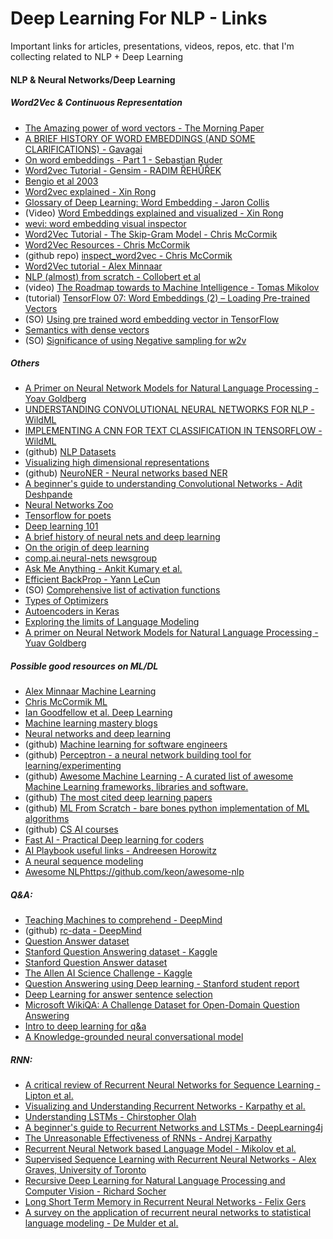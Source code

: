 # Deep Learning For NLP - Links
Important links for articles, presentations, videos, repos, etc. that I'm collecting related to NLP + Deep Learning

#### NLP & Neural Networks/Deep Learning

##### Word2Vec & Continuous Representation
- [The Amazing power of word vectors - The Morning Paper](https://blog.acolyer.org/2016/04/21/the-amazing-power-of-word-vectors/)
- [A BRIEF HISTORY OF WORD EMBEDDINGS (AND SOME CLARIFICATIONS) - Gavagai](https://www.gavagai.se/blog/2015/09/30/a-brief-history-of-word-embeddings/)
- [On word embeddings - Part 1 - Sebastian Ruder](http://sebastianruder.com/word-embeddings-1/)
- [Word2vec Tutorial - Gensim - RADIM ŘEHŮŘEK](https://rare-technologies.com/word2vec-tutorial/)
- [Bengio et al 2003](http://www.jmlr.org/papers/volume3/bengio03a/bengio03a.pdf)
- [Word2vec explained - Xin Rong](http://arxiv.org/abs/1411.2738)
- [Glossary of Deep Learning: Word Embedding - Jaron Collis](https://medium.com/deeper-learning/glossary-of-deep-learning-word-embedding-f90c3cec34ca)
- (Video) [Word Embeddings explained and visualized - Xin Rong](https://www.youtube.com/watch?v=D-ekE-Wlcds)
- [wevi: word embedding visual inspector](https://ronxin.github.io/wevi/)
- [Word2Vec Tutorial - The Skip-Gram Model - Chris McCormik](http://mccormickml.com/2016/04/19/word2vec-tutorial-the-skip-gram-model/)
- [Word2Vec Resources - Chris McCormik](http://mccormickml.com/2016/04/27/word2vec-resources/)
- (github repo) [inspect_word2vec - Chris McCormik](https://github.com/chrisjmccormick/inspect_word2vec)
- [Word2Vec tutorial - Alex Minnaar](http://mccormickml.com/assets/word2vec/Alex_Minnaar_Word2Vec_Tutorial_Part_I_The_Skip-Gram_Model.pdf)
- [NLP (almost) from scratch - Collobert et al](https://arxiv.org/pdf/1103.0398.pdf)
- (video) [The Roadmap towards to Machine Intelligence - Tomas Mikolov](https://www.youtube.com/watch?v=gi4Zf59_IcU)
- (tutorial) [TensorFlow 07: Word Embeddings (2) – Loading Pre-trained Vectors](https://ireneli.eu/2017/01/17/tensorflow-07-word-embeddings-2-loading-pre-trained-vectors/)
- (SO) [Using pre trained word embedding vector in TensorFlow](http://stackoverflow.com/questions/35687678/using-a-pre-trained-word-embedding-word2vec-or-glove-in-tensorflow)
- [Semantics with dense vectors](https://web.stanford.edu/~jurafsky/slp3/16.pdf)
- (SO) [Significance of using Negative sampling for w2v](http://stackoverflow.com/a/27864657/1849998)
##### Others
- [A Primer on Neural Network Models for Natural Language Processing - Yoav Goldberg](http://u.cs.biu.ac.il/~yogo/nnlp.pdf)
- [UNDERSTANDING CONVOLUTIONAL NEURAL NETWORKS FOR NLP - WildML](http://www.wildml.com/2015/11/understanding-convolutional-neural-networks-for-nlp/)
- [IMPLEMENTING A CNN FOR TEXT CLASSIFICATION IN TENSORFLOW - WildML](http://www.wildml.com/2015/12/implementing-a-cnn-for-text-classification-in-tensorflow/)
- (github) [NLP Datasets](https://github.com/niderhoff/nlp-datasets)
- [Visualizing high dimensional representations](http://colah.github.io/posts/2015-01-Visualizing-Representations/)
- (github) [NeuroNER - Neural networks based NER](https://github.com/Franck-Dernoncourt/NeuroNER)
- [A beginner's guide to understanding Convolutional Networks - Adit Deshpande](https://adeshpande3.github.io/adeshpande3.github.io/A-Beginner%27s-Guide-To-Understanding-Convolutional-Neural-Networks/)
- [Neural Networks Zoo](http://www.asimovinstitute.org/neural-network-zoo/)
- [Tensorflow for poets](https://codelabs.developers.google.com/codelabs/tensorflow-for-poets/#0)
- [Deep learning 101](http://beamandrew.github.io/deeplearning/2017/02/23/deep_learning_101_part1.html)
- [A brief history of neural nets and deep learning](http://www.andreykurenkov.com/writing/a-brief-history-of-neural-nets-and-deep-learning/)
- [On the origin of deep learning](https://arxiv.org/pdf/1702.07800.pdf)
- [comp.ai.neural-nets newsgroup](http://bit.ly/2qIkz5o)
- [Ask Me Anything - Ankit Kumary et al.](https://arxiv.org/abs/1506.07285)
- [Efficient BackProp - Yann LeCun](http://yann.lecun.com/exdb/publis/pdf/lecun-98b.pdf)
- (SO) [Comprehensive list of activation functions](https://stats.stackexchange.com/questions/115258/comprehensive-list-of-activation-functions-in-neural-networks-with-pros-cons)
- [Types of Optimizers](http://sebastianruder.com/optimizing-gradient-descent/)
- [Autoencoders in Keras](https://blog.keras.io/building-autoencoders-in-keras.html)
- [Exploring the limits of Language Modeling](https://arxiv.org/pdf/1602.02410.pdf)
- [A primer on Neural Network Models for Natural Language Processing - Yuav Goldberg](https://arxiv.org/pdf/1510.00726.pdf)

##### Possible good resources on ML/DL
- [Alex Minnaar Machine Learning](http://alexminnaar.com/)
- [Chris McCormik ML](http://mccormickml.com/)
- [Ian Goodfellow et al. Deep Learning](http://www.deeplearningbook.org/)
- [Machine learning mastery blogs](http://machinelearningmastery.com/blog/)
- [Neural networks and deep learning](http://neuralnetworksanddeeplearning.com/)
- (github) [Machine learning for software engineers](https://github.com/ZuzooVn/machine-learning-for-software-engineers)
- (github) [Perceptron - a neural network building tool for learning/experimenting](https://github.com/casparwylie/Perceptron)
- (github) [Awesome Machine Learning - A curated list of awesome Machine Learning frameworks, libraries and software.](https://github.com/josephmisiti/awesome-machine-learning)
- (github) [The most cited deep learning papers](https://github.com/terryum/awesome-deep-learning-papers)
- (github) [ML From Scratch - bare bones python implementation of ML algorithms](https://github.com/eriklindernoren/ML-From-Scratch)
- (github) [CS AI courses](https://github.com/Developer-Y/cs-video-courses/blob/master/README.md#artificial-intelligence)
- [Fast AI - Practical Deep learning for coders](http://fast.ai/)
- [AI Playbook useful links - Andreesen Horowitz](http://aiplaybook.a16z.com/docs/reference/links)
- [A neural sequence modeling](https://arxiv.org/pdf/1506.05869v3.pdf)
- [Awesome NLP]()https://github.com/keon/awesome-nlp
##### Q&A:
- [Teaching Machines to comprehend - DeepMind](https://arxiv.org/pdf/1506.03340.pdf)
- (github) [rc-data - DeepMind](https://github.com/deepmind/rc-data)
- [Question Answer dataset](http://www.cs.cmu.edu/~ark/QA-data/)
- [Stanford Question Answering dataset - Kaggle](https://www.kaggle.com/stanfordu/stanford-question-answering-dataset)
- [Stanford Question Answer dataset](https://rajpurkar.github.io/SQuAD-explorer/)
- [The Allen AI Science Challenge - Kaggle](https://www.kaggle.com/c/the-allen-ai-science-challenge)
- [Question Answering using Deep learning - Stanford student report](https://cs224d.stanford.edu/reports/StrohMathur.pdf)
- [Deep Learning for answer sentence selection](https://arxiv.org/pdf/1412.1632.pdf)
- [Microsoft WikiQA: A Challenge Dataset for Open-Domain Question Answering](https://www.microsoft.com/en-us/research/publication/wikiqa-a-challenge-dataset-for-open-domain-question-answering/)
- [Intro to deep learning for q&a](https://www.slideshare.net/TraianRebedea/intro-to-deep-learning-for-auestion-answering)
- [A Knowledge-grounded neural conversational model](https://arxiv.org/pdf/1702.01932.pdf)
##### RNN:
- [A critical review of Recurrent Neural Networks for Sequence Learning - Lipton et al.](https://arxiv.org/pdf/1506.00019.pdf)
- [Visualizing and Understanding Recurrent Networks - Karpathy et al.](https://arxiv.org/pdf/1506.02078.pdf)
- [Understanding LSTMs - Chirstopher Olah](http://colah.github.io/posts/2015-08-Understanding-LSTMs/)
- [A beginner's guide to Recurrent Networks and LSTMs - DeepLearning4j](https://deeplearning4j.org/lstm)
- [The Unreasonable Effectiveness of RNNs - Andrej Karpathy](http://karpathy.github.io/2015/05/21/rnn-effectiveness/)
- [Recurrent Neural Network based Language Model - Mikolov et al.](http://www.fit.vutbr.cz/research/groups/speech/publi/2010/mikolov_interspeech2010_IS100722.pdf)
- [Supervised Sequence Learning with Recurrent Neural Networks - Alex Graves, University of Toronto](http://www.cs.toronto.edu/~graves/preprint.pdf)
- [Recursive Deep Learning for Natural Language Processing and Computer Vision - Richard Socher](https://nlp.stanford.edu/~socherr/thesis.pdf)
- [Long Short Term Memory in Recurrent Neural Networks - Felix Gers](http://www.felixgers.de/papers/phd.pdf)
- [A survey on the application of recurrent neural networks to statistical language modeling - De Mulder et al.](http://www.sciencedirect.com/science/article/pii/S088523081400093X)

